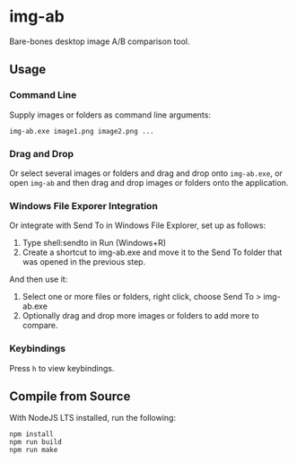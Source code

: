 # img-ab
Bare-bones desktop image A/B comparison tool.
## Usage

### Command Line
Supply images or folders as command line arguments:
```
img-ab.exe image1.png image2.png ...
```

### Drag and Drop
Or select several images or folders and drag and drop onto `img-ab.exe`, or open `img-ab` and then drag and drop images or folders onto the application. 

### Windows File Exporer Integration
Or integrate with Send To in Windows File Explorer, set up as follows:
1. Type shell:sendto in Run (Windows+R)
2. Create a shortcut to img-ab.exe and move it to the Send To folder that was opened in the previous step. 

And then use it:
1. Select one or more files or folders, right click, choose Send To > img-ab.exe
2. Optionally drag and drop more images or folders to add more to compare. 

### Keybindings
Press `h` to view keybindings. 

## Compile from Source
With NodeJS LTS installed, run the following:
```
npm install
npm run build
npm run make
```

